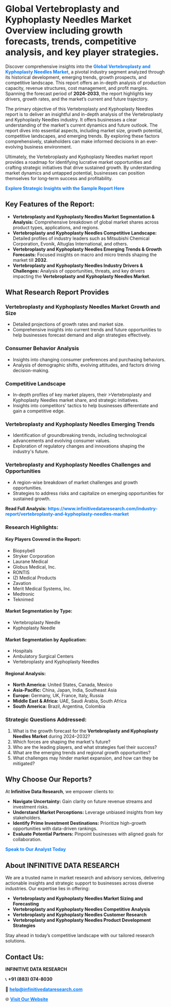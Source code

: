 <h1>Global Vertebroplasty and Kyphoplasty Needles Market Overview including growth forecasts, trends, competitive analysis, and key player strategies.</h1>
<p>
Discover comprehensive insights into the 
<a href="https://www.infinitivedataresearch.com/industry-report/vertebroplasty-and-kyphoplasty-needles-market" rel="dofollow" style="color: #007BFF; text-decoration: none;"><strong>Global Vertebroplasty and Kyphoplasty Needles Market</strong></a>, a pivotal industry segment analyzed through its historical development, emerging trends, growth prospects, and competitive landscape. This report offers an in-depth analysis of production capacity, revenue structures, cost management, and profit margins. Spanning the forecast period of <strong>2024–2033</strong>, the report highlights key drivers, growth rates, and the market’s current and future trajectory.
</p>
<p>
The primary objective of this Vertebroplasty and Kyphoplasty Needles report is to deliver an insightful and in-depth analysis of the Vertebroplasty and Kyphoplasty Needles industry. It offers businesses a clear understanding of the market's current dynamics and future outlook. The report dives into essential aspects, including market size, growth potential, competitive landscapes, and emerging trends. By exploring these factors comprehensively, stakeholders can make informed decisions in an ever-evolving business environment.
</p>
<p>
Ultimately, the Vertebroplasty and Kyphoplasty Needles market report provides a roadmap for identifying lucrative market opportunities and crafting strategic initiatives that drive sustained growth. By understanding market dynamics and untapped potential, businesses can position themselves for long-term success and profitability.
</p>
<p>
<a href="https://www.infinitivedataresearch.com/request-sample/reportId=107733" style="color: #007BFF; text-decoration: none;"><strong>Explore Strategic Insights with the Sample Report Here</strong></a>
</p>

<h2>Key Features of the Report:</h2>
<ul>
<li><strong>Vertebroplasty and Kyphoplasty Needles Market Segmentation & Analysis:</strong> Comprehensive breakdown of global market shares across product types, applications, and regions.</li>
<li><strong>Vertebroplasty and Kyphoplasty Needles Competitive Landscape:</strong> Detailed profiles of industry leaders such as Mitsubishi Chemical Corporation, Evonik, Altuglas International, and others.</li>
<li><strong>Vertebroplasty and Kyphoplasty Needles Emerging Trends & Growth Forecasts:</strong> Focused insights on macro and micro trends shaping the market till <strong>2032</strong>.</li>
<li><strong>Vertebroplasty and Kyphoplasty Needles Industry Drivers & Challenges:</strong> Analysis of opportunities, threats, and key drivers impacting the <strong>Vertebroplasty and Kyphoplasty Needles Market</strong>.</li>
</ul>

<h2>What Research Report Provides</h2>
<h3>Vertebroplasty and Kyphoplasty Needles Market Growth and Size</h3>
<ul>
<li>Detailed projections of growth rates and market size.</li>
<li>Comprehensive insights into current trends and future opportunities to help businesses forecast demand and align strategies effectively.</li>
</ul>

<h3>Consumer Behavior Analysis</h3>
<ul>
<li>Insights into changing consumer preferences and purchasing behaviors.</li>
<li>Analysis of demographic shifts, evolving attitudes, and factors driving decision-making.</li>
</ul>

<h3>Competitive Landscape</h3>
<ul>
<li>In-depth profiles of key market players, their >Vertebroplasty and Kyphoplasty Needles market share, and strategic initiatives.</li>
<li>Insights into competitors' tactics to help businesses differentiate and gain a competitive edge.</li>
</ul>

<h3>Vertebroplasty and Kyphoplasty Needles Emerging Trends</h3>
<ul>
<li>Identification of groundbreaking trends, including technological advancements and evolving consumer values.</li>
<li>Exploration of regulatory changes and innovations shaping the industry's future.</li>
</ul>

<h3>Vertebroplasty and Kyphoplasty Needles Challenges and Opportunities</h3>
<ul>
<li>A region-wise breakdown of market challenges and growth opportunities.</li>
<li>Strategies to address risks and capitalize on emerging opportunities for sustained growth.</li>
</ul>
<p><strong>Read Full Analysis:</strong> <a href="https://www.infinitivedataresearch.com/industry-report/vertebroplasty-and-kyphoplasty-needles-market" rel="dofollow" style="color: #007BFF; text-decoration: none;"><strong>https://www.infinitivedataresearch.com/industry-report/vertebroplasty-and-kyphoplasty-needles-market</strong></a></p>
<h3>Research Highlights:</h3>
<h4>Key Players Covered in the Report:</h4>
<ul><li>Biopsybell</li><li>Stryker Corporation</li><li>Laurane Medical</li><li>Globus Medical, Inc.</li><li>RONTIS</li><li>IZI Medical Products</li><li>Zavation</li><li>Merit Medical Systems, Inc.</li><li>Medtronic</li><li>Teknimed</li></ul>
<h4>Market Segmentation by Type:</h4>
<ul><li>Vertebroplasty Needle</li><li>Kyphoplasty Needle</li></ul>
<h4>Market Segmentation by Application:</h4>
<ul><li>Hospitals</li><li>Ambulatory Surgical Centers</li><li>Vertebroplasty and Kyphoplasty Needles</li></ul>

<h4>Regional Analysis:</h4>
<ul>
<li><strong>North America:</strong> United States, Canada, Mexico</li>
<li><strong>Asia-Pacific:</strong> China, Japan, India, Southeast Asia</li>
<li><strong>Europe:</strong> Germany, UK, France, Italy, Russia</li>
<li><strong>Middle East & Africa:</strong> UAE, Saudi Arabia, South Africa</li>
<li><strong>South America:</strong> Brazil, Argentina, Colombia</li>
</ul>

<h3>Strategic Questions Addressed:</h3>
<ol>
<li>What is the growth forecast for the <strong>Vertebroplasty and Kyphoplasty Needles Market</strong> during 2024–2032?</li>
<li>Which forces are shaping the market's future?</li>
<li>Who are the leading players, and what strategies fuel their success?</li>
<li>What are the emerging trends and regional growth opportunities?</li>
<li>What challenges may hinder market expansion, and how can they be mitigated?</li>
</ol>

<h2>Why Choose Our Reports?</h2>
<p>At <strong>Infinitive Data Research</strong>, we empower clients to:</p>
<ul>
<li><strong>Navigate Uncertainty:</strong> Gain clarity on future revenue streams and investment risks.</li>
<li><strong>Understand Market Perceptions:</strong> Leverage unbiased insights from key stakeholders.</li>
<li><strong>Identify Prime Investment Destinations:</strong> Prioritize high-growth opportunities with data-driven rankings.</li>
<li><strong>Evaluate Potential Partners:</strong> Pinpoint businesses with aligned goals for collaboration.</li>
</ul>
<p><a href="https://www.infinitivedataresearch.com/industry-report/vertebroplasty-and-kyphoplasty-needles-market" rel="dofollow" style="color: #007BFF; text-decoration: none;"><strong>Speak to Our Analyst Today</strong></a></p>

<h2>About INFINITIVE DATA RESEARCH</h2>
<p>We are a trusted name in market research and advisory services, delivering actionable insights and strategic support to businesses across diverse industries. Our expertise lies in offering:</p>
<ul>
<li><strong>Vertebroplasty and Kyphoplasty Needles Market Sizing and Forecasting</strong></li>
<li><strong>Vertebroplasty and Kyphoplasty Needles Competitive Analysis</strong></li>
<li><strong>Vertebroplasty and Kyphoplasty Needles Customer Research</strong></li>
<li><strong>Vertebroplasty and Kyphoplasty Needles Product Development Strategies</strong></li>
</ul>
<p>Stay ahead in today’s competitive landscape with our tailored research solutions.</p>

<h2>Contact Us:</h2>
<p><strong>INFINITIVE DATA RESEARCH</strong></p>
<p>📞 <strong>+91 (883) 074-8030</strong></p>
<p>📧 <strong><a href="mailto:help@infinitivedataresearch.com" style="color: #007BFF;">help@infinitivedataresearch.com</a></strong></p>
<p>🌐 <strong><a href="https://www.infinitivedataresearch.com" rel="dofollow" style="color: #007BFF;">Visit Our Website</a></strong></p>